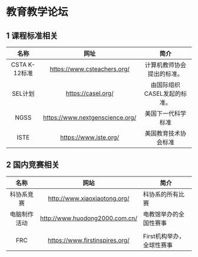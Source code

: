 # 教育教学论坛
## 1 课程标准相关
|     名称      |              网址               |            简介             |
| :-----------: | :-----------------------------: | :-------------------------: |
| CSTA K-12标准 |   https://www.csteachers.org/   | 计算机教师协会提出的标准。  |
|    SEL计划    |       https://casel.org/        | 由国际组织CASEL发起的标准。 |
|     NGSS      | https://www.nextgenscience.org/ |     美国下一代科学标准      |
|     ISTE      |      https://www.iste.org/      |    美国教育技术协会标准     |

## 2 国内竞赛相关

|     名称     |              网站              | 简介                      |
| :----------: | :----------------------------: | ------------------------- |
|  科协系竞赛  |  http://www.xiaoxiaotong.org/  | 科协系的所有比赛          |
| 电脑制作活动 | http://www.huodong2000.com.cn/ | 电教馆举办的全国性赛事    |
|              |                                |                           |
|     FRC      | https://www.firstinspires.org/ | First机构举办，全球性赛事 |

